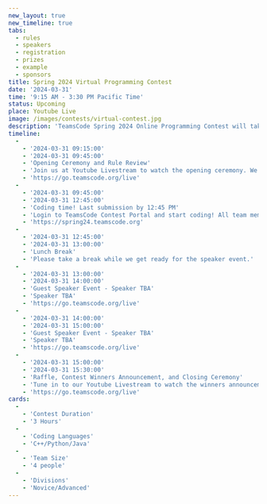 ```yaml
---
new_layout: true
new_timeline: true
tabs:
  - rules
  - speakers
  - registration
  - prizes
  - example
  - sponsors
title: Spring 2024 Virtual Programming Contest
date: '2024-03-31'
time: '9:15 AM - 3:30 PM Pacific Time'
status: Upcoming 
place: Youtube Live
image: /images/contests/virtual-contest.jpg
description: 'TeamsCode Spring 2024 Online Programming Contest will take place on Sunday, March 31st, from 9:15 AM to 3:30 PM (Pacific Time) through a Youtube livestream! Computer science students are welcomed to join this competitive programming experience! Teams of up to 4 students will spend 3 hours solving interesting algorithmic problems. There will be two divisions: Novice and Advanced. Prizes will be given out, including placement awards, raffle prizes, and more! Only pre-college participants are eligible for prizes.'
timeline:
  -
    - '2024-03-31 09:15:00'
    - '2024-03-31 09:45:00'
    - 'Opening Ceremony and Rule Review'
    - 'Join us at Youtube Livestream to watch the opening ceremony. We will also be going over the rules of the contest.'
    - 'https://go.teamscode.org/live'
  -
    - '2024-03-31 09:45:00'
    - '2024-03-31 12:45:00'
    - 'Coding time! Last submission by 12:45 PM'
    - 'Login to TeamsCode Contest Portal and start coding! All team members can submit solutions and get instant feedbacks until 12:45 PM.'
    - 'https://spring24.teamscode.org'
  -
    - '2024-03-31 12:45:00'
    - '2024-03-31 13:00:00'
    - 'Lunch Break'
    - 'Please take a break while we get ready for the speaker event.'
  -
    - '2024-03-31 13:00:00'
    - '2024-03-31 14:00:00'
    - 'Guest Speaker Event - Speaker TBA'
    - 'Speaker TBA'
    - 'https://go.teamscode.org/live'
  -
    - '2024-03-31 14:00:00'
    - '2024-03-31 15:00:00'
    - 'Guest Speaker Event - Speaker TBA'
    - 'Speaker TBA'
    - 'https://go.teamscode.org/live'
  -
    - '2024-03-31 15:00:00'
    - '2024-03-31 15:30:00'
    - 'Raffle, Contest Winners Announcement, and Closing Ceremony'
    - 'Tune in to our Youtube Livestream to watch the winners announcement, raffle, and our final closing ceremony.'
    - 'https://go.teamscode.org/live'
cards:
  -
    - 'Contest Duration'
    - '3 Hours'
  -
    - 'Coding Languages'
    - 'C++/Python/Java'
  -
    - 'Team Size'
    - '4 people'
  -
    - 'Divisions'
    - 'Novice/Advanced'
---
```

